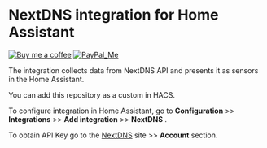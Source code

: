 # NextDNS integration for Home Assistant

[![Buy me a coffee][buy-me-a-coffee-shield]][buy-me-a-coffee]
[![PayPal_Me][paypal-me-shield]][paypal-me]

The integration collects  data from NextDNS API and presents it as sensors in the Home Assistant.

You can add this repository as a custom in HACS.

To configure integration in Home Assistant, go to **Configuration** >> **Integrations** >> **Add integration** >> **NextDNS** .

To obtain API Key go to the [NextDNS](https://nextdns.io/?from=u4xqh6ud) site >> **Account** section.

[buy-me-a-coffee-shield]: https://img.shields.io/static/v1.svg?label=%20&message=Buy%20me%20a%20coffee&color=6f4e37&logo=buy%20me%20a%20coffee&logoColor=white
[buy-me-a-coffee]: https://www.buymeacoffee.com/QnLdxeaqO
[paypal-me-shield]: https://img.shields.io/static/v1.svg?label=%20&message=PayPal.Me&logo=paypal
[paypal-me]: https://www.paypal.me/bieniu79
